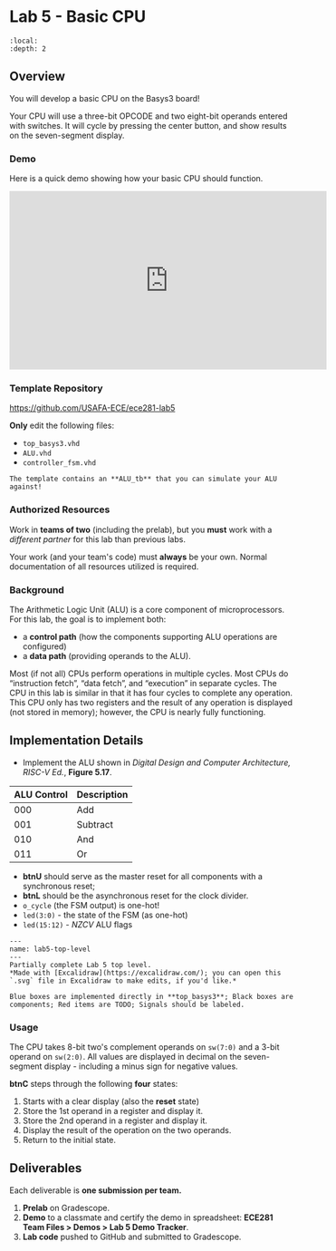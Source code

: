 # Lab 5 - Basic CPU

```{contents}
:local:
:depth: 2
```

## Overview

You will develop a basic CPU on the Basys3 board!

Your CPU will use a three-bit OPCODE and two eight-bit operands entered with switches.
It will cycle by pressing the center button, and show results on the seven-segment display.

### Demo

Here is a quick demo showing how your basic CPU should function.

<iframe width="560" height="315" src="https://www.youtube.com/embed/iANrLxhIU1Q?si=e83gbCnH4-JZdm3P" title="YouTube video player" frameborder="0" allow="accelerometer; autoplay; clipboard-write; encrypted-media; gyroscope; picture-in-picture; web-share" referrerpolicy="strict-origin-when-cross-origin" allowfullscreen></iframe>

### Template Repository

https://github.com/USAFA-ECE/ece281-lab5

**Only** edit the following files:

- `top_basys3.vhd`
- `ALU.vhd`
- `controller_fsm.vhd`

```{tip}
The template contains an **ALU_tb** that you can simulate your ALU against!
```

### Authorized Resources

Work in **teams of two** (including the prelab),
but you **must** work with a *different partner* for this lab than previous labs.

Your work (and your team's code) must **always** be your own.
Normal documentation of all resources utilized is required.

### Background

The Arithmetic Logic Unit (ALU) is a core component of microprocessors.
For this lab, the goal is to implement both:

- a **control path** (how the components supporting ALU operations are configured)
- a **data path** (providing operands to the ALU).

Most (if not all) CPUs perform operations in multiple cycles.
Most CPUs do “instruction fetch”, “data fetch”, and “execution” in separate cycles.
The CPU in this lab is similar in that it has four cycles to complete any operation.
This CPU only has two registers and the result of any operation is displayed
(not stored in memory); however, the CPU is nearly fully functioning.

## Implementation Details

- Implement the ALU shown in *Digital Design and Computer Architecture, RISC-V Ed.*, **Figure 5.17**.

| ALU Control | Description |
|---|---|
| 000 | Add |
| 001 | Subtract |
| 010 | And |
| 011 | Or |

- **btnU** should serve as the master reset for all components with a synchronous reset;
- **btnL** should be the asynchronous reset for the clock divider.
- `o_cycle` (the FSM output) is one-hot!
- `led(3:0)` - the state of the FSM (as one-hot)
- `led(15:12)` - $NZCV$ ALU flags

```{figure} img/lab5-top_basys3.excalidraw.svg
---
name: lab5-top-level
---
Partially complete Lab 5 top level.
*Made with [Excalidraw](https://excalidraw.com/); you can open this `.svg` file in Excalidraw to make edits, if you'd like.*

Blue boxes are implemented directly in **top_basys3**; Black boxes are components; Red items are TODO; Signals should be labeled.
```

### Usage

The CPU takes 8-bit two's complement operands on `sw(7:0)` and a 3-bit operand on `sw(2:0)`.
All values are displayed in decimal on the seven-segment display - including a minus sign for negative values.

**btnC** steps through the following **four** states:

1. Starts with a clear display (also the **reset** state)
2. Store the 1st operand in a register and display it.
3. Store the 2nd operand in a register and display it.
4. Display the result of the operation on the two operands.
5. Return to the initial state.

## Deliverables

Each deliverable is **one submission per team.**

1. **Prelab** on Gradescope.
2. **Demo** to a classmate and certify the demo in spreadsheet: **ECE281 Team Files > Demos > Lab 5 Demo Tracker**.
3. **Lab code** pushed to GitHub and submitted to Gradescope.
